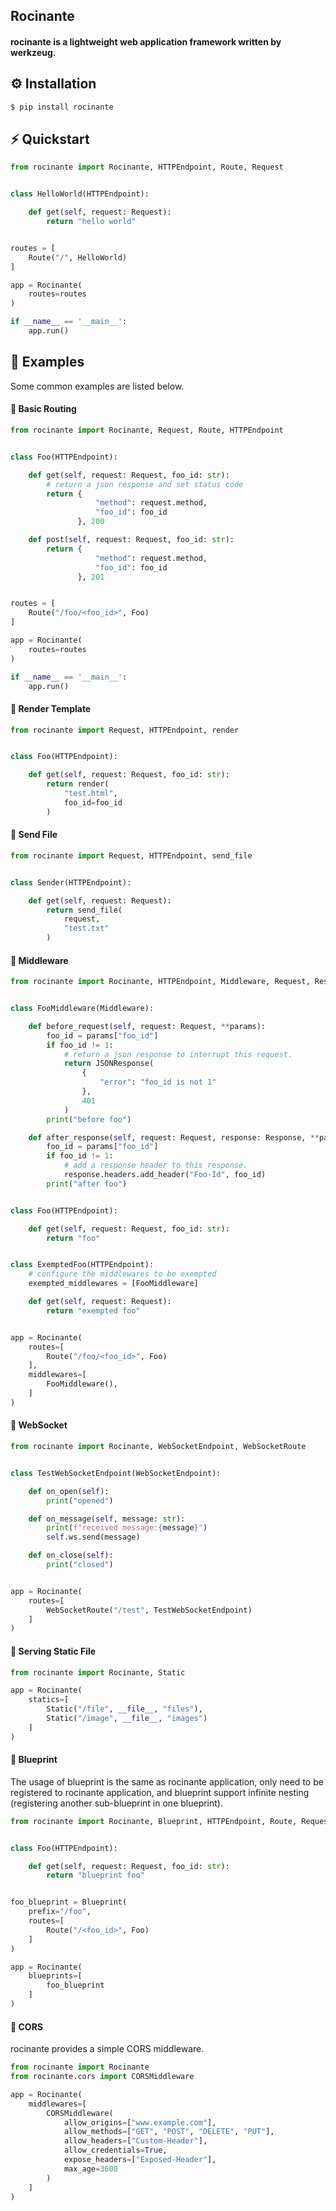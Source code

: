 ## Rocinante

#### rocinante is a lightweight web application framework written by werkzeug.

## ⚙️ Installation

```bash
$ pip install rocinante

```

## ⚡️ Quickstart

```python
from rocinante import Rocinante, HTTPEndpoint, Route, Request


class HelloWorld(HTTPEndpoint):

    def get(self, request: Request):
        return "hello world"


routes = [
    Route("/", HelloWorld)
]

app = Rocinante(
    routes=routes
)

if __name__ == '__main__':
    app.run()
```

## 👀 Examples

Some common examples are listed below.

#### 📖 Basic Routing

```python
from rocinante import Rocinante, Request, Route, HTTPEndpoint


class Foo(HTTPEndpoint):

    def get(self, request: Request, foo_id: str):
        # return a json response and set status code
        return {
                   "method": request.method,
                   "foo_id": foo_id
               }, 200

    def post(self, request: Request, foo_id: str):
        return {
                   "method": request.method,
                   "foo_id": foo_id
               }, 201


routes = [
    Route("/foo/<foo_id>", Foo)
]

app = Rocinante(
    routes=routes
)

if __name__ == '__main__':
    app.run()
```

#### 📖 Render Template

```python
from rocinante import Request, HTTPEndpoint, render


class Foo(HTTPEndpoint):

    def get(self, request: Request, foo_id: str):
        return render(
            "test.html",
            foo_id=foo_id
        )
```

#### 📖 Send File

```python
from rocinante import Request, HTTPEndpoint, send_file


class Sender(HTTPEndpoint):

    def get(self, request: Request):
        return send_file(
            request,
            "test.txt"
        )
```

#### 📖 Middleware

```python
from rocinante import Rocinante, HTTPEndpoint, Middleware, Request, Response, JSONResponse, Route


class FooMiddleware(Middleware):

    def before_request(self, request: Request, **params):
        foo_id = params["foo_id"]
        if foo_id != 1:
            # return a json response to interrupt this request.
            return JSONResponse(
                {
                    "error": "foo_id is not 1"
                },
                401
            )
        print("before foo")

    def after_response(self, request: Request, response: Response, **params):
        foo_id = params["foo_id"]
        if foo_id != 1:
            # add a response header to this response.
            response.headers.add_header("Foo-Id", foo_id)
        print("after foo")


class Foo(HTTPEndpoint):

    def get(self, request: Request, foo_id: str):
        return "foo"


class ExemptedFoo(HTTPEndpoint):
    # configure the middlewares to be exempted
    exempted_middlewares = [FooMiddleware]

    def get(self, request: Request):
        return "exempted foo"


app = Rocinante(
    routes=[
        Route("/foo/<foo_id>", Foo)
    ],
    middlewares=[
        FooMiddleware(),
    ]
)
```

#### 📖 WebSocket

```python
from rocinante import Rocinante, WebSocketEndpoint, WebSocketRoute


class TestWebSocketEndpoint(WebSocketEndpoint):

    def on_open(self):
        print("opened")

    def on_message(self, message: str):
        print(f"received message:{message}")
        self.ws.send(message)

    def on_close(self):
        print("closed")


app = Rocinante(
    routes=[
        WebSocketRoute("/test", TestWebSocketEndpoint)
    ]
)
```

#### 📖 Serving Static File

```python
from rocinante import Rocinante, Static

app = Rocinante(
    statics=[
        Static("/file", __file__, "files"),
        Static("/image", __file__, "images")
    ]
)
```

#### 📖 Blueprint

The usage of blueprint is the same as rocinante application, only need to be registered to rocinante application, and
blueprint support infinite nesting (registering another sub-blueprint in one blueprint).

```python
from rocinante import Rocinante, Blueprint, HTTPEndpoint, Route, Request


class Foo(HTTPEndpoint):

    def get(self, request: Request, foo_id: str):
        return "blueprint foo"


foo_blueprint = Blueprint(
    prefix="/foo",
    routes=[
        Route("/<foo_id>", Foo)
    ]
)

app = Rocinante(
    blueprints=[
        foo_blueprint
    ]
)
```

#### 📖 CORS

rocinante provides a simple CORS middleware.

```python
from rocinante import Rocinante
from rocinante.cors import CORSMiddleware

app = Rocinante(
    middlewares=[
        CORSMiddleware(
            allow_origins=["www.example.com"],
            allow_methods=["GET", "POST", "DELETE", "PUT"],
            allow_headers=["Custom-Header"],
            allow_credentials=True,
            expose_headers=["Exposed-Header"],
            max_age=3600
        )
    ]
)
```
